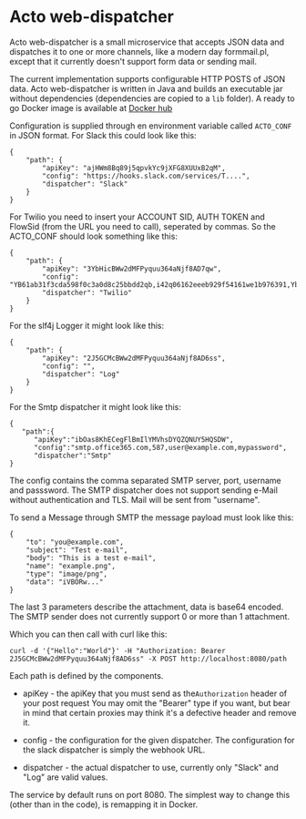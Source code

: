 Acto web-dispatcher
===
Acto web-dispatcher is a small microservice that accepts JSON
data and dispatches it to one or more channels, like a modern
day formmail.pl, except that it currently doesn't support form
data or sending mail.

The current implementation supports configurable HTTP POSTS
of JSON data. Acto web-dispatcher is written in Java and builds
an executable jar without dependencies (dependencies are copied
to a ```lib``` folder). A ready to go Docker image is available
at [Docker hub](https://hub.docker.com/r/actoaps/web-dispatcher/)

Configuration is supplied through en environment variable called
```ACTO_CONF``` in JSON format. For Slack this could look like this:

    {
        "path": {
            "apiKey": "ajHWm8Bq89j5qpvkYc9jXFG8XUUxB2qM",
            "config": "https://hooks.slack.com/services/T....",
            "dispatcher": "Slack"
        }
    }
    
For Twilio you need to insert your ACCOUNT SID, AUTH TOKEN and FlowSid (from the URL you need to call), seperated by commas.
So the ACTO_CONF should look something like this:

    {
        "path": {
            "apiKey": "3YbHicBWw2dMFPyquu364aNjf8AD7qw",
            "config": "YB61ab31f3cda598f0c3a0d8c25bbdd2qb,i42q06162eeeb929f54161we1b976391,Ybc1f6358d03fdac395a41febec191873o",
            "dispatcher": "Twilio"
        }
    } 
    
For the slf4j Logger it might look like this: 

    {
        "path": {
            "apiKey": "2J5GCMcBWw2dMFPyquu364aNjf8AD6ss",
            "config": "",
            "dispatcher": "Log"
        }
    }
    
For the Smtp dispatcher it might look like this:

    {
       "path":{
          "apiKey":"ibOas8KhECegFlBmIlYMVhsDYQZQNUY5HQSDW",
          "config":"smtp.office365.com,587,user@example.com,mypassword",
          "dispatcher":"Smtp"
    }

The config contains the comma separated SMTP server, port, username and passsword. The SMTP dispatcher does not support sending e-Mail without authentication and TLS. Mail will be sent from "username".

To send a Message through SMTP the message payload must look like this:

    {
        "to": "you@example.com",
        "subject": "Test e-mail",
        "body": "This is a test e-mail",
        "name": "example.png",
        "type": "image/png",
        "data": "iVBORw..."
    }

The last 3 parameters describe the attachment, data is base64 encoded. The SMTP sender does not currently support 0 or more than 1 attachment.

Which you can then call with curl like this:

    curl -d '{"Hello":"World"}' -H "Authorization: Bearer 2J5GCMcBWw2dMFPyquu364aNjf8AD6ss" -X POST http://localhost:8080/path

Each path is defined by the components.

* apiKey - the apiKey that you must send as 
the```Authorization``` header of your post request You may omit the
"Bearer" type if you want, but bear in mind that certain proxies may
think it's a defective header and remove it.

* config - the configuration for the given dispatcher. The
configuration for the slack dispatcher is simply the
webhook URL.  

* dispatcher - the actual dispatcher to use, currently only
"Slack" and "Log" are valid values.

The service by default runs on port 8080. The simplest way
to change this (other than in the code), is remapping it in
Docker.